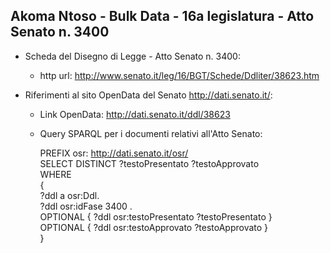 ## Akoma Ntoso - Bulk Data - 16a legislatura - Atto Senato n. 3400 ##

* Scheda del Disegno di Legge - Atto Senato n. 3400:
	* http url: http://www.senato.it/leg/16/BGT/Schede/Ddliter/38623.htm

* Riferimenti al sito OpenData del Senato http://dati.senato.it/:
	* Link OpenData: http://dati.senato.it/ddl/38623
	* Query SPARQL per i documenti relativi all'Atto Senato:

        PREFIX osr: <http://dati.senato.it/osr/>  
		SELECT DISTINCT ?testoPresentato ?testoApprovato  
		WHERE  
		{  
		    ?ddl a osr:Ddl.  
		    ?ddl osr:idFase 3400 .  
		    OPTIONAL { ?ddl osr:testoPresentato ?testoPresentato }  
		    OPTIONAL { ?ddl osr:testoApprovato ?testoApprovato }  
		}
		